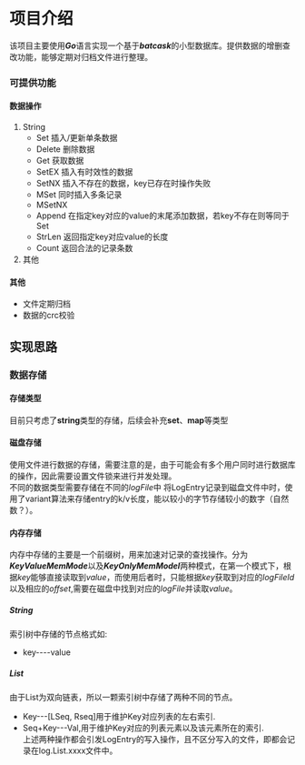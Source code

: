 # 项目介绍
该项目主要使用***Go***语言实现一个基于***batcask***的小型数据库。提供数据的增删查改功能，能够定期对归档文件进行整理。
### 可提供功能
#### 数据操作
1. String
    - Set 插入/更新单条数据
    - Delete 删除数据
    - Get 获取数据
    - SetEX 插入有时效性的数据
    - SetNX 插入不存在的数据，key已存在时操作失败
    - MSet 同时插入多条记录
    - MSetNX
    - Append 在指定key对应的value的末尾添加数据，若key不存在则等同于Set
    - StrLen 返回指定key对应value的长度
    - Count 返回合法的记录条数
2. 其他
#### 其他
- 文件定期归档
- 数据的crc校验
## 实现思路
### 数据存储
#### 存储类型
目前只考虑了**string**类型的存储，后续会补充**set**、**map**等类型
#### 磁盘存储
使用文件进行数据的存储，需要注意的是，由于可能会有多个用户同时进行数据库的操作，因此需要设置文件锁来进行并发处理。  
不同的数据类型需要存储在不同的*logFile*中
将LogEntry记录到磁盘文件中时，使用了variant算法来存储entry的k/v长度，能以较小的字节存储较小的数字（自然数？）。
#### 内存存储
内存中存储的主要是一个前缀树，用来加速对记录的查找操作。分为***KeyValueMemMode***以及***KeyOnlyMemModel***两种模式，在第一个模式下，根据*key*能够直接读取到*value*，而使用后者时，只能根据*key*获取到对应的*logFileId*以及相应的*offset*,需要在磁盘中找到对应的*logFile*并读取*value*。
##### String
索引树中存储的节点格式如:  
- key----value  
##### List
由于List为双向链表，所以一颗索引树中存储了两种不同的节点。  
- Key---[LSeq, Rseq]用于维护Key对应列表的左右索引.  
- Seq+Key---Val,用于维护Key对应的列表元素以及该元素所在的索引.  
上述两种操作都会引发LogEntry的写入操作，且不区分写入的文件，即都会记录在log.List.xxxx文件中。